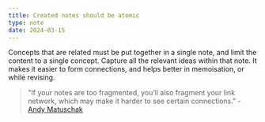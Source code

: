 ```yaml
---
title: Created notes should be atomic
type: note 
date: 2024-03-15
---
```


Concepts that are related must be put together in a single note, and limit the content to a single concept. Capture all the relevant ideas within that note. It makes it easier to form connections, and helps better in memoisation, or while revising. 

> "If your notes are too fragmented, you’ll also fragment your link network, which may make it harder to see certain connections." - [Andy Matuschak](https://notes.andymatuschak.org/Evergreen_notes_should_be_atomic)
